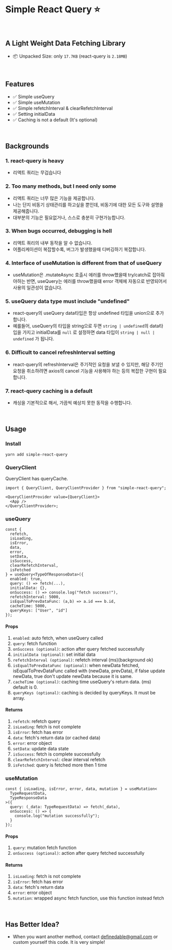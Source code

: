 # Simple React Query ⭐️

<br/>

## A Light Weight Data Fetching Library
- 📦 Unpacked Size: only `17.7KB` (react-query is `2.18MB`)

<br/>

## Features
- ✅ Simple useQuery
- ✅ Simple useMutation
- ✅ Simple refetchInterval & clearRefetchInterval
- ✅ Setting initialData
- ✅ Caching is not a default (It's optional)

<br/>

## Backgrounds

### 1. react-query is heavy

- 리액트 쿼리는 무겁습니다

### 2. Too many methods, but I need only some

- 리액트 쿼리는 너무 많은 기능을 제공합니다.
- 나는 단지 비동기 상태관리를 하고싶을 뿐인데, 비동기에 대한 모든 도구와 설명을 제공해줍니다.
- 대부분의 기능은 필요없거나, 스스로 충분히 구현가능합니다.

### 3. When bugs occurred, debugging is hell

- 리액트 쿼리의 내부 동작을 알 수 없습니다.
- 어플리케이션이 복잡할수록, 버그가 발생했을때 디버깅하기 복잡합니다.

### 4. Interface of useMutation is different from that of useQuery

- useMutation은 .mutateAsync 호출시 에러를 throw했을때 try/catch로 잡아줘야하는 반면, useQuery는 에러를 throw했을떄 error 객체에 자동으로 반영되어서 사용의 일관성이 없습니다.

### 5. useQuery data type must include "undefined"

- react-query의 useQuery data타입은 항상 undefined 타입을 union으로 추가합니다.
- 예를들어, useQuery의 타입을 string으로 두면 `string | undefined`의 data타입을 가지고 initialData를 `null` 로 설정하면 data 타입이 `string | null | undefined` 가 됩니다.

### 6. Difficult to cancel refreshInterval setting

- react-query의 refreshInterval은 주기적인 요청을 보낼 수 있지만, 해당 주기인 요청을 취소하려면 axios의 cancel 기능을 사용해야 하는 등의 복잡한 구현이 필요합니다.

### 7. react-query caching is a default

- 캐싱을 기본적으로 해서, 가끔씩 예상치 못한 동작을 수행합니다.

<br/>

## Usage

### Install

```
yarn add simple-react-query
```

### QueryClient

QueryClient has queryCache.

```tsx
import { QueryClient, QueryClientProvider } from "simple-react-query";

<QueryClientProvider value={QueryClient}>
  <App />
</QueryClientProvider>;
```

### useQuery

```tsx
const {
  refetch,
  isLoading,
  isError,
  data,
  error,
  setData,
  isSuccess,
  clearRefetchInterval,
  isFetched
} = useQuery<TypeOfResponseData>({
  enabled: true,
  query: () => fetch(...),
  initialData: {},
  onSuccess: () => console.log("fetch success!"),
  refetchInterval: 5000,
  isEqualToPrevDataFunc: (a,b) => a.id === b.id,
  cacheTime: 5000,
  queryKeys: ["User", "id"]
});
```

#### Props

1. `enabled`: auto fetch, when useQuery called
2. `query`: fetch function
3. `onSuccess (optional)`: action after query fetched successfully
4. `initialData (optional)`: set initial data
5. `refetchInterval (optional)`: refetch interval (ms)(background ok)
6. `isEqualToPrevDataFunc (optional)`: when newData fetched, isEqualToPrevDataFunc called with (newData, prevData), if false update newData, true don't update newData because it is same.
7. `cacheTime (optional)`: caching time useQuery's return data. (ms) default is 0.
8. `queryKeys (optional)`: caching is decided by queryKeys. It must be array.

#### Returns

1. `refetch`: refetch query
2. `isLoading`: fetch is not complete
3. `isError`: fetch has error
4. `data`: fetch's return data (or cached data)
5. `error`: error object
6. `setData`: update data state
7. `isSuccess`: fetch is complete successfully
8. `clearRefetchInterval`: clear interval refetch
9. `isFetched`: query is fetched more then 1 time

### useMutation

```tsx
const { isLoading, isError, error, data, mutation } = useMutation<
  TypeRequestData,
  TypeResponseData
>({
  query: (_data: TypeRequestData) => fetch(_data),
  onSuccess: () => {
    console.log("mutation successfully");
  }
});
```

#### Props

1. `query`: mutation fetch function
2. `onSuccess (optional)`: action after query fetched successfully

#### Returns

1. `isLoading`: fetch is not complete
2. `isError`: fetch has error
3. `data`: fetch's return data
4. `error`: error object
5. `mutation`: wrapped async fetch function, use this function instead fetch

<br/>

## Has Better Idea?

- When you want another method, contact definedable@gmail.com or custom yourself this code. It is very simple!
